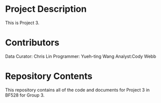 # Project Description

This is Project 3.

# Contributors

Data Curator:  Chris Lin
Programmer:  Yueh-ting Wang
Analyst:Cody Webb

# Repository Contents

This repository contains all of the code and documents for Project 3 in BF528 for Group 3.
